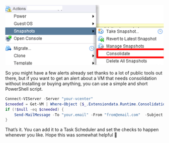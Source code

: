 ![](images/consolidation/consolidation.png)

So you might have a few alerts already set thanks to a lot of public tools out there, but if you want to get an alert about a VM that needs consolidation without installing or buying anything, you can use a simple and short PowerShell script.

```powershell
Connect-VIServer -Server "your-vcenter"
$cneeded = Get-VM | Where-Object {$_.Extensiondata.Runtime.ConsolidationNeeded}
if (!$null -eq $cneeded) {
    Send-MailMessage -To "your.email" -From "from@email.com"  -Subject "Consolidation Needed!" -Body "$cneeded" -SmtpServer "server-here" -Port 25
}
```

That’s it. You can add it to a Task Scheduler and set the checks to happen whenever you like.
Hope this was somewhat helpful 🙂
